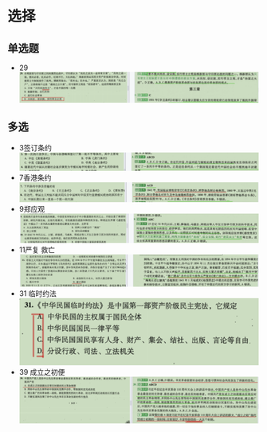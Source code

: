 # 选择

## 单选题

- 29![20221106225654](https://raw.githubusercontent.com/Logible/Image/main/note_image/20221106225654.png)

## 多选

- 3签订条约![20221106231536](https://raw.githubusercontent.com/Logible/Image/main/note_image/20221106231536.png)
- 7香港条约![20221106231656](https://raw.githubusercontent.com/Logible/Image/main/note_image/20221106231656.png)
- 9郑应观![20221106231851](https://raw.githubusercontent.com/Logible/Image/main/note_image/20221106231851.png)
- 11严复 救亡![20221106231959](https://raw.githubusercontent.com/Logible/Image/main/note_image/20221106231959.png)
- 31 临时约法![20221106232523](https://raw.githubusercontent.com/Logible/Image/main/note_image/20221106232523.png)
- 39 成立之初便![20221106232746](https://raw.githubusercontent.com/Logible/Image/main/note_image/20221106232746.png)
